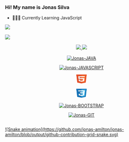 ### Hi! My name is Jonas Silva

- 👨🏽‍💻 Currently Learning JavaScript

<div>
   <a href="https://dev.to/jonasamilton"
      target="_blank">
     <img
          src="https://img.shields.io/badge/dev.to-0A0A0A?style=for-the-badge&logo=dev-dot-to&logoColor=white"
     />
   </a>
  
   <a href="https://www.linkedin.com/in/xjonas117/"
      target="_blank">
     <img
          src="https://img.shields.io/badge/-LinkedIn-%230077B5?style=for-the-badge&logo=linkedin&logoColor=white"
      />
   </a>
</div>

<div align="center">
  <a href="https://github.com/jonas-amilton">
  <img
       width="48%"
       src="https://github-readme-stats.vercel.app/api?username=jonas-amilton&show_icons=true&theme=dark&include_all_commits=true&count_private=true"
  />
  <img
       width="48%"
       src="https://github-readme-stats.vercel.app/api/top-langs/?username=jonas-amilton&layout=compact&langs_count=7&theme=dark"
  />
</div>
  
<div style="display: inline_block" align="center">
  <br>
  <img
       alt="Jonas-JAVA"
       height="30"
       width="40"
       src="https://cdn.jsdelivr.net/gh/devicons/devicon/icons/java/java-original-wordmark.svg"
   />
  
  <img
       alt="Jonas-JAVASCRIPT"
       height="30" width="40"
       src="https://cdn.jsdelivr.net/gh/devicons/devicon/icons/javascript/javascript-original.svg"
   />
  
  <img
       alt="Jonas-HTML"
       height="30" width="40"
       src="https://raw.githubusercontent.com/devicons/devicon/master/icons/html5/html5-original.svg"
   />
  
  <img
       alt="Jonas-CSS"
       height="30"
       width="40"
       src="https://raw.githubusercontent.com/devicons/devicon/master/icons/css3/css3-original.svg"
   />
  
  <img
       alt="Jonas-BOOTSTRAP"
       height="30"
       width="40"
       src="https://cdn.jsdelivr.net/gh/devicons/devicon/icons/bootstrap/bootstrap-original.svg"
   />
  
  <img
       alt="Jonas-GIT"
       height="30"
       width="40"
       src="https://cdn.jsdelivr.net/gh/devicons/devicon/icons/git/git-original.svg"
   />
          
</div>
  
  ##
  
<div>
  ![Snake animation](https://github.com/jonas-amilton/jonas-amilton/blob/output/github-contribution-grid-snake.svg)
</div> 
